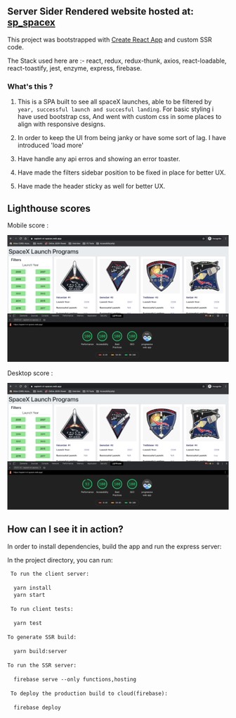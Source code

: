 ## Server Sider Rendered website hosted at: [sp_spacex](https://sapient-xt-spacex.web.app)

This project was bootstrapped with [Create React App](https://github.com/facebook/create-react-app) and custom SSR code.

The Stack used here are :- react, redux, redux-thunk, axios, react-loadable, react-toastify, jest, enzyme, express, firebase.

### What's this ?

1. This is a SPA built to see all spaceX launches, able to be filtered by `year, successful launch and succesful landing`. For basic styling i have used bootstrap css, And went with custom css in some places to align with responsive designs.

2. In order to keep the UI from being janky or have some sort of lag. I have introduced 'load more'

3. Have handle any api erros and showing an error toaster.

4. Have made the filters sidebar position to be fixed in place for better UX.

5. Have made the header sticky as well for better UX.

## Lighthouse scores

Mobile score :

![mobile score](/lighthouse-images/mobile-score.png)

Desktop score :

![desktop score](/lighthouse-images/desktop-score.png)

## How can I see it in action?

In order to install dependencies, build the app and run the express server:

In the project directory, you can run:

```
 To run the client server:
 
  yarn install
  yarn start

 To run client tests:

  yarn test

To generate SSR build:

  yarn build:server

To run the SSR server: 

  firebase serve --only functions,hosting
 
 To deploy the production build to cloud(firebase):
 
  firebase deploy
```
